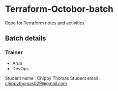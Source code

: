 # Terraform-Octobor-batch
Repo for Terraform notes and activities

## Batch details

### Trainer
- Arun
- DevOps

Student name : Chippy Thomas
Student email : chippythomas029@gmail.com
